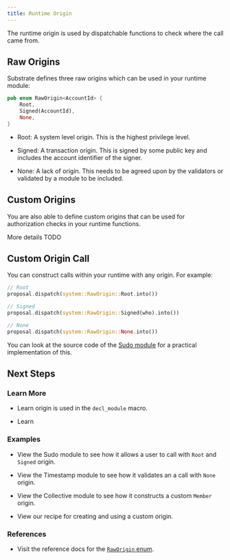 ```yaml
---
title: Runtime Origin
---
```


The runtime origin is used by dispatchable functions to check where the call came from.

## Raw Origins

Substrate defines three raw origins which can be used in your runtime module:

```rust
pub enum RawOrigin<AccountId> {
	Root,
	Signed(AccountId),
	None,
}
```

* Root: A system level origin. This is the highest privilege level.

* Signed: A transaction origin. This is signed by some public key and includes the account identifier of the signer.

* None: A lack of origin. This needs to be agreed upon by the validators or validated by a module to be included.

## Custom Origins

You are also able to define custom origins that can be used for authorization checks in your runtime functions.

More details TODO

## Custom Origin Call

You can construct calls within your runtime with any origin. For example:

```rust
// Root
proposal.dispatch(system::RawOrigin::Root.into())

// Signed
proposal.dispatch(system::RawOrigin::Signed(who).into())

// None
proposal.dispatch(system::RawOrigin::None.into())
```

You can look at the source code of the [Sudo module](https://substrate.dev/rustdocs/master/pallet_sudo/index.html) for a practical implementation of this.

## Next Steps

### Learn More

* Learn origin is used in the `decl_module` macro.

* Learn 

### Examples

* View the Sudo module to see how it allows a user to call with `Root` and `Signed` origin.

* View the Timestamp module to see how it validates an a call with `None` origin.

* View the Collective module to see how it constructs a custom `Member` origin.

* View our recipe for creating and using a custom origin.

### References

* Visit the reference docs for the [`RawOrigin` enum](https://substrate.dev/rustdocs/master/frame_system/enum.RawOrigin.html).
